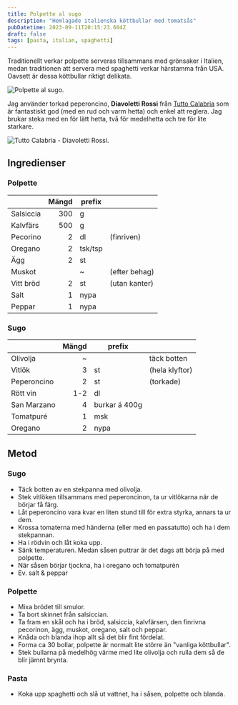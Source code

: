 ```yaml
---
title: Polpette al sugo
description: "Hemlagade italienska köttbullar med tomatsås"
pubDatetime: 2023-09-11T20:15:23.604Z
draft: false
tags: [pasta, italian, spaghetti]
---
```


Traditionellt verkar polpette serveras tillsammans med grönsaker i Italien, medan traditionen att servera med spaghetti verkar härstamma från USA. Oavsett är dessa köttbullar riktigt delikata.

<img src="/assets/polpette.jpg" alt="Polpette al sugo.">

Jag använder torkad peperoncino, **Diavoletti Rossi** från [Tutto Calabria](https://www.tuttocalabria.com/prodotto/diavoletti-rossi/) som är fantastiskt god (med en rud och varm hetta) och enkel att reglera. Jag brukar steka med en för lätt hetta, två för medelhetta och tre för lite starkare. 

<img src="/assets/diavoletti_rossi.png" alt="Tutto Calabria - Diavoletti Rossi.">

## Ingredienser 

### Polpette


|  |Mängd| prefix |  |
|--|--:|--|--|
|Salsiccia|300|g||
|Kalvfärs|500|g||
|Pecorino|2|dl|(finriven)|
|Oregano|2|tsk/tsp||
|Ägg|2|st||
|Muskot||~|(efter behag)||
|Vitt bröd|2|st|(utan kanter)|
|Salt|1|nypa||
|Peppar|1|nypa||


### Sugo
|  |Mängd| prefix |  |
|--|--:|--|--|
|Olivolja|~||täck botten|
|Vitlök|3|st |(hela klyftor)|
|Peperoncino|2|st|(torkade)|
|Rött vin|1-2|dl||
|San Marzano|4|burkar á 400g||
|Tomatpuré|1|msk||
|Oregano|2|nypa||

## Metod

### Sugo 
- Täck botten av en stekpanna med olivolja.
- Stek vitlöken tillsammans med peperoncinon, ta ur vitlökarna när de börjar få färg.
- Låt peperoncino vara kvar en liten stund till för extra styrka, annars ta ur dem.
- Krossa tomaterna med händerna (eller med en passatutto) och ha i dem stekpannan.
- Ha i rödvin och låt koka upp.
- Sänk temperaturen. Medan såsen puttrar är det dags att börja på med polpette.
- När såsen börjar tjockna, ha i oregano och tomatpurén
- Ev. salt & peppar

### Polpette
- Mixa brödet till smulor.
- Ta bort skinnet från salsiccian.
- Ta fram en skål och ha i bröd, salsiccia, kalvfärsen, den finrivna pecorinon, ägg, muskot, oregano, salt och peppar.
- Knåda och blanda ihop allt så det blir fint fördelat.
- Forma ca 30 bollar, polpette är normalt lite större än "vanliga köttbullar".
- Stek bullarna på medelhög värme med lite olivolja och rulla dem så de blir jämnt brynta.

### Pasta
- Koka upp spaghetti och slå ut vattnet, ha i såsen, polpette och blanda.